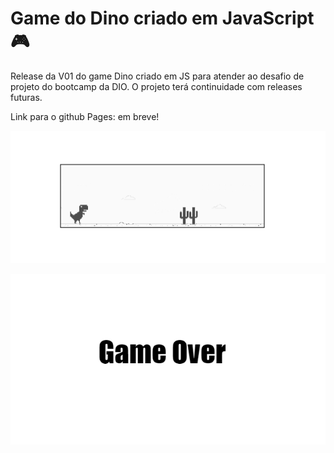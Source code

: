 # Game do Dino criado em JavaScript :video_game:

Release da V01 do game Dino criado em JS para atender ao desafio de projeto do bootcamp da DIO.
O projeto terá continuidade com releases futuras.

Link para o github Pages: em breve!



![ex01](assets/img/ex01.PNG)



![ex02](assets/img/ex02.PNG)

